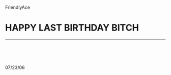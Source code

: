 
<html>
<style>
body, html {
  height: 100%;
  margin: 0;
}

.birthdayimg {
  background-image: url('https://cdn.wallpapersafari.com/86/70/ZoO20h.jpg');
  height: 100%;
  background-position: center;
  background-size: cover;
  position: relative;
  color: black;
  font-size: 35px;
}

.topleft {
  position: absolute;
  color: yellow;
  top: 0;
  left: 12px;
}

.bottomleft {
  position: absolute;
  color: gray;
  bottom:0;
  left: 18px;
}

.middle {
  position: absolute;
  top: 50%;
  left: 50%;
  transform: translate(-50%, -50%);
  text-align: center;
}

hr {
  margin: auto;
  width: 40%;
}
</style>

<body>
<div class="birthdayimg">
  <div class="topleft">
    <p>FriendlyAce</p>
  </div>
  <div class="middle">
    <h1>HAPPY LAST BIRTHDAY BITCH</h1>
    <hr>
    <p id="amx" style="font-size:80px"></p>
  </div>
  <div class="bottomleft">
    <p>07/23/06</p>
  </div>
</div>

<script>
var countDownDate = new Date("Jul 23, 2023 00:00:00").getTime();

var countdownfunction = setInterval(function() {

  var now = new Date().getTime();
var distance = countDownDate - now;

 var days = Math.floor(distance / (1000 * 60 * 60 * 24));
  var hours = Math.floor((distance % (1000 * 60 * 60 * 24)) / (1000 * 60 * 60));
  var minutes = Math.floor((distance % (1000 * 60 * 60)) / (1000 * 60));
  var seconds = Math.floor((distance % (1000 * 60)) / 1000);

  document.getElementById("amx").innerHTML = days + "D " + hours + "H "
  + minutes + "M " + seconds + "S ";

 if (distance < 0) {
    clearInterval(countdownfunction);
    document.getElementById("amx").innerHTML = "UMABOT KA KUNTA NEXT YEAR";
    window.location = "https://youtu.be/PpJMIpPXiv8";
}

}, 1000);
</script>

</body>
</html>






